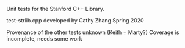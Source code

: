 Unit tests for the Stanford C++ Library.

test-strlib.cpp developed by Cathy Zhang Spring 2020

Provenance of the other tests unknown (Keith + Marty?)
Coverage is incomplete, needs some work